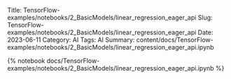 Title: TensorFlow-examples/notebooks/2_BasicModels/linear_regression_eager_api
Slug: TensorFlow-examples/notebooks/2_BasicModels/linear_regression_eager_api
Date: 2023-06-11
Category: AI
Tags: AI
Summary: content/docs/TensorFlow-examples/notebooks/2_BasicModels/linear_regression_eager_api.ipynb

{% notebook docs/TensorFlow-examples/notebooks/2_BasicModels/linear_regression_eager_api.ipynb %}